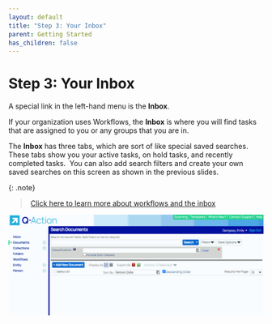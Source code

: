 ```yaml
---
layout: default
title: "Step 3: Your Inbox"
parent: Getting Started
has_children: false
---
```

# Step 3: Your Inbox
A special link in the left-hand menu is the **Inbox**.

If your organization uses Workflows, the **Inbox** is where you will find tasks that are assigned to you or any groups that you are in.

The **Inbox** has three tabs, which are sort of like special saved searches. These tabs show you your active tasks, on hold tasks, and recently completed tasks.  You can also add search filters and create your own saved searches on this screen as shown in the previous slides.

{: .note}
> [Click here to learn more about workflows and the inbox](/docs/workflows-and-tasks/)


![](/assets/images/inbox.gif)